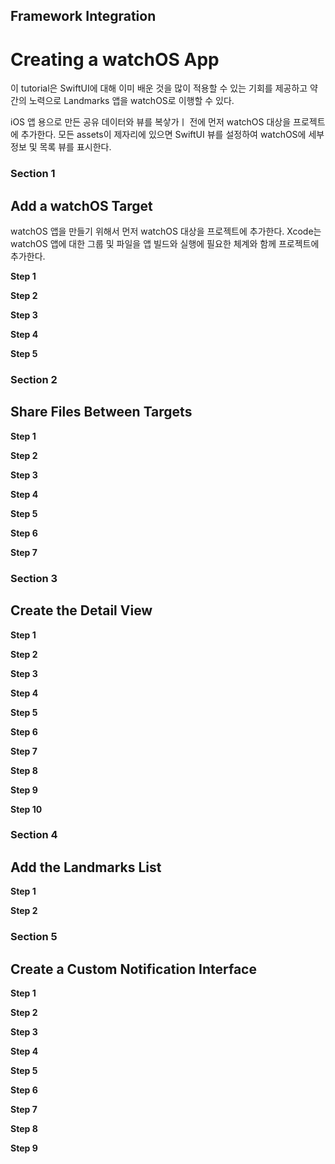 ## Framework Integration
# Creating a watchOS App

이 tutorial은 SwiftUI에 대해 이미 배운 것을 많이 적용할 수 있는 기회를 제공하고 약간의 노력으로 Landmarks 앱을 watchOS로 이행할 수 있다.

iOS 앱 용으로 만든 공유 데이터와 뷰를 복샇가ㅣ 전에 먼저 watchOS 대상을 프로젝트에 추가한다.
모든 assets이 제자리에 있으면 SwiftUI 뷰를 설정하여 watchOS에 세부 정보 및 목록 뷰를 표시한다.

### Section 1
## Add a watchOS Target

watchOS 앱을 만들기 위해서 먼저 watchOS 대상을 프로젝트에 추가한다.
Xcode는 watchOS 앱에 대한 그룹 및 파일을 앱 빌드와 실행에 필요한 체계와 함께 프로젝트에 추가한다.

**Step 1** <br>

**Step 2** <br>

**Step 3** <br>

**Step 4** <br>

**Step 5** <br>

### Section 2
## Share Files Between Targets

**Step 1** <br>

**Step 2** <br>

**Step 3** <br>

**Step 4** <br>

**Step 5** <br>

**Step 6** <br>

**Step 7** <br>

### Section 3
## Create the Detail View

**Step 1** <br>

**Step 2** <br>

**Step 3** <br>

**Step 4** <br>

**Step 5** <br>

**Step 6** <br>

**Step 7** <br>

**Step 8** <br>

**Step 9** <br>

**Step 10** <br>

### Section 4
## Add the Landmarks List

**Step 1** <br>

**Step 2** <br>

### Section 5
## Create a Custom Notification Interface

**Step 1** <br>

**Step 2** <br>

**Step 3** <br>

**Step 4** <br>

**Step 5** <br>

**Step 6** <br>

**Step 7** <br>

**Step 8** <br>

**Step 9** <br>